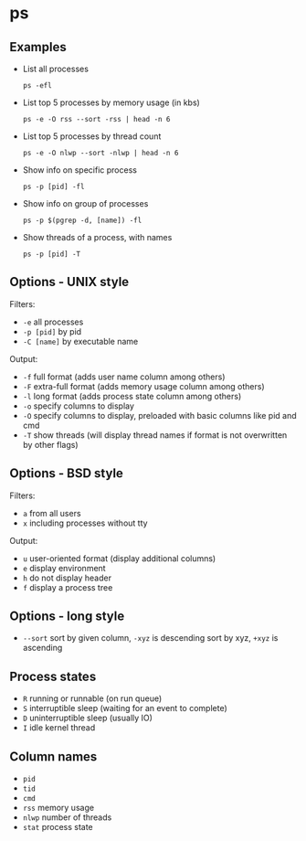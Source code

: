 # ps

## Examples

* List all processes

  `ps -efl`

* List top 5 processes by memory usage (in kbs)

  `ps -e -O rss --sort -rss | head -n 6`

* List top 5 processes by thread count

  `ps -e -O nlwp --sort -nlwp | head -n 6`

* Show info on specific process

  `ps -p [pid] -fl`

* Show info on group of processes

  `ps -p $(pgrep -d, [name]) -fl`

* Show threads of a process, with names

  `ps -p [pid] -T`

## Options - UNIX style

Filters:

* `-e` all processes
* `-p [pid]` by pid
* `-C [name]` by executable name

Output:

* `-f` full format (adds user name column among others)
* `-F` extra-full format (adds memory usage column among others)
* `-l` long format (adds process state column among others)
* `-o` specify columns to display
* `-O` specify columns to display, preloaded with basic columns like pid and cmd
* `-T` show threads (will display thread names if format is not overwritten by other flags)

## Options - BSD style

Filters:

* `a` from all users
* `x` including processes without tty

Output:

* `u` user-oriented format (display additional columns)
* `e` display environment
* `h` do not display header
* `f` display a process tree

## Options - long style

* `--sort` sort by given column, `-xyz` is descending sort by xyz,
  `+xyz` is ascending

## Process states

* `R` running or runnable (on run queue)
* `S` interruptible sleep (waiting for an event to complete)
* `D` uninterruptible sleep (usually IO)
* `I` idle kernel thread

## Column names

* `pid`
* `tid`
* `cmd`
* `rss` memory usage
* `nlwp` number of threads
* `stat` process state
